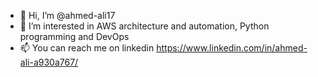 - 👋 Hi, I’m @ahmed-ali17
- 👀 I’m interested in AWS architecture and automation, Python programming and DevOps
- 📫 You can reach me on linkedin https://www.linkedin.com/in/ahmed-ali-a930a767/

<!---
ahmed-ali17/ahmed-ali17 is a ✨ special ✨ repository because its `README.md` (this file) appears on your GitHub profile.
You can click the Preview link to take a look at your changes.
--->
